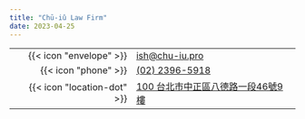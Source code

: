 ```yaml
---
title: "Chū-iû Law Firm"
date: 2023-04-25
---
```


|     |     |
| --: | :-- |
| {{< icon "envelope" >}} | [ish@chu-iu.pro](mailto:ish@chu-iu.pro) |
| {{< icon "phone" >}} | [(02) 2396-5918](tel:+886-2-2396-5918) |
| {{< icon "location-dot" >}} | [100 台北市中正區八德路一段46號9樓](https://goo.gl/maps/wwDNEmZ7hF1kFn1F8) |
